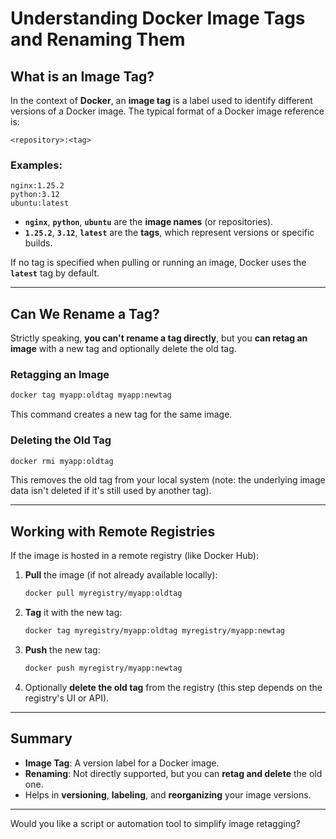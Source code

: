 # Understanding Docker Image Tags and Renaming Them

## What is an Image Tag?

In the context of **Docker**, an **image tag** is a label used to identify different versions of a Docker image. The typical format of a Docker image reference is:

```
<repository>:<tag>
```

### Examples:

```
nginx:1.25.2
python:3.12
ubuntu:latest
```

* **`nginx`**, **`python`**, **`ubuntu`** are the **image names** (or repositories).
* **`1.25.2`**, **`3.12`**, **`latest`** are the **tags**, which represent versions or specific builds.

If no tag is specified when pulling or running an image, Docker uses the **`latest`** tag by default.

---

## Can We Rename a Tag?

Strictly speaking, **you can't rename a tag directly**, but you **can retag an image** with a new tag and optionally delete the old tag.

### Retagging an Image

```bash
docker tag myapp:oldtag myapp:newtag
```

This command creates a new tag for the same image.

### Deleting the Old Tag

```bash
docker rmi myapp:oldtag
```

This removes the old tag from your local system (note: the underlying image data isn't deleted if it's still used by another tag).

---

## Working with Remote Registries

If the image is hosted in a remote registry (like Docker Hub):

1. **Pull** the image (if not already available locally):

   ```bash
   docker pull myregistry/myapp:oldtag
   ```
2. **Tag** it with the new tag:

   ```bash
   docker tag myregistry/myapp:oldtag myregistry/myapp:newtag
   ```
3. **Push** the new tag:

   ```bash
   docker push myregistry/myapp:newtag
   ```
4. Optionally **delete the old tag** from the registry (this step depends on the registry's UI or API).

---

## Summary

* **Image Tag**: A version label for a Docker image.
* **Renaming**: Not directly supported, but you can **retag and delete** the old one.
* Helps in **versioning**, **labeling**, and **reorganizing** your image versions.

---

Would you like a script or automation tool to simplify image retagging?
